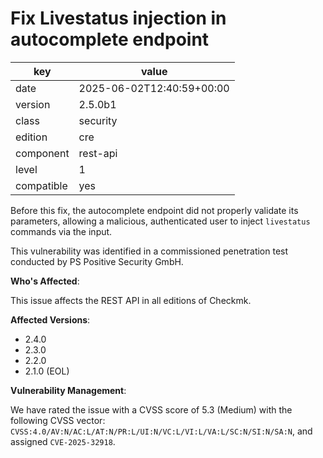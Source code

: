 [//]: # (werk v2)
# Fix Livestatus injection in autocomplete endpoint

key        | value
---------- | ---
date       | 2025-06-02T12:40:59+00:00
version    | 2.5.0b1
class      | security
edition    | cre
component  | rest-api
level      | 1
compatible | yes

Before this fix, the autocomplete endpoint did not properly validate its parameters, allowing a malicious, authenticated user to inject `livestatus` commands via the input.

This vulnerability was identified in a commissioned penetration test conducted by PS Positive Security GmbH.

**Who's Affected**:

This issue affects the REST API in all editions of Checkmk.

**Affected Versions**:

* 2.4.0
* 2.3.0
* 2.2.0
* 2.1.0 (EOL)

**Vulnerability Management**:

We have rated the issue with a CVSS score of 5.3 (Medium) with the following CVSS vector: `CVSS:4.0/AV:N/AC:L/AT:N/PR:L/UI:N/VC:L/VI:L/VA:L/SC:N/SI:N/SA:N`, and assigned `CVE-2025-32918`.
